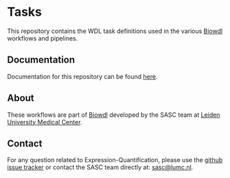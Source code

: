 # Tasks
This repository contains the WDL task definitions used in the various 
[Biowdl](https://github.com/biowdl) workflows and pipelines.

## Documentation
Documentation for this repository can be found 
[here](https://biowdl.github.io/tasks/).

## About
These workflows are part of [Biowdl](https://github.com/biowdl)
developed by the SASC team at [Leiden University Medical Center](https://www.lumc.nl/).

## Contact
<p>
  <!-- Obscure e-mail address for spammers -->
For any question related to Expression-Quantification, please use the
<a href='https://github.com/biowdl/tasks/issues'>github issue tracker</a>
or contact the SASC team directly at: 
<a href='&#109;&#97;&#105;&#108;&#116;&#111;&#58;&#115;&#97;&#115;&#99;&#64;&#108;&#117;&#109;&#99;&#46;&#110;&#108;'>
&#115;&#97;&#115;&#99;&#64;&#108;&#117;&#109;&#99;&#46;&#110;&#108;</a>.
</p>
